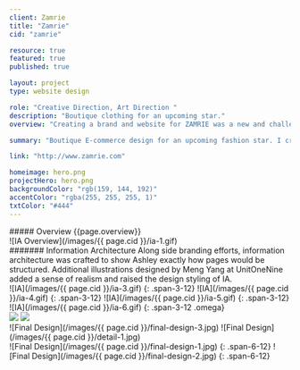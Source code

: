 ```yaml
---
client: Zamrie
title: "Zamrie"
cid: "zamrie"

resource: true
featured: true
published: true

layout: project
type: website design

role: "Creative Direction, Art Direction "
description: "Boutique clothing for an upcoming star."
overview: "Creating a brand and website for ZAMRIE was a new and challenging task. The brand and site needed to represent Ashley’s stylings and simplicity while retaining her inspiration of bold modern looks.<br><br> The website was designed to feel elegant, sophisticated and retain a high-fashion appeal. I pulled inspiration from fashion editorials and employed various design patterns and styling that was both elegant without feeling too art nouveau. Designed at UnitOneNine."

summary: "Boutique E-commerce design for an upcoming fashion star. I created a functional yet elegant design in a matter of weeks."

link: "http://www.zamrie.com"

homeimage: hero.png
projectHero: hero.png
backgroundColor: "rgb(159, 144, 192)"
accentColor: "rgba(255, 255, 255, 1)"
txtColor: "#444"
---
```

<section class="overview">
##### Overview
{{page.overview}}
</section>

<section class="content--wide">
![IA Overview](/images/{{ page.cid }}/ia-1.gif)
</section>
<section class="content--copy">
####### Information Architecture
Along side branding efforts, information architecture was crafted to show Ashley exactly how pages would be structured. Additional illustrations designed by Meng Yang at UnitOneNine added a sense of realism and raised the design styling of IA.
</section>

<section class="content">
![IA](/images/{{ page.cid }}/ia-3.gif)
{: .span-3-12}
![IA](/images/{{ page.cid }}/ia-4.gif)
{: .span-3-12}
![IA](/images/{{ page.cid }}/ia-5.gif)
{: .span-3-12}
![IA](/images/{{ page.cid }}/ia-6.gif)
{: .span-3-12 .omega}
</section>

<section class="content--wide">
<div class="images-two">
<img src="/images/{{ page.cid }}/detail-2.jpg" data-jslghtbx>
<img src="/images/{{ page.cid }}/detail-3.jpg" data-jslghtbx>
</div>
</section>

<section class="content--wide">
![Final Design](/images/{{ page.cid }}/final-design-3.jpg)
![Final Design](/images/{{ page.cid }}/detail-1.jpg)
</section>

<section class="content">
![Final Design](/images/{{ page.cid }}/final-design-1.jpg)
{: .span-6-12}
![Final Design](/images/{{ page.cid }}/final-design-2.jpg)
{: .span-6-12}
</section>